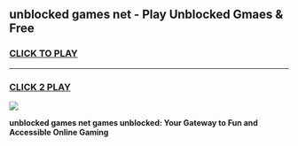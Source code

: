 
## unblocked games net - Play Unblocked Gmaes & Free
<h3>
<a href="https://news.freeplayer.one?title=unblocked_games_net&ref=16F">CLICK TO PLAY</a></h3>
<hr>

<h3>
<a href="https://news.freeplayer.one?title=unblocked_games_net&ref=16F">CLICK 2 PLAY</a>
  
</h3>

<a href="https://news.freeplayer.one?title=unblocked_games_net&ref=16F/"><img src="https://clearcache.store/games.png"></a>


**unblocked games net games unblocked: Your Gateway to Fun and Accessible Online Gaming**
